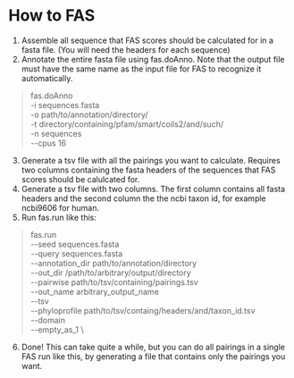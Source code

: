 # How to FAS
 
1. Assemble all sequence that FAS scores should be calculated for in a fasta file. (You will need the headers for each sequence)
2. Annotate the entire fasta file using fas.doAnno. Note that the output file must have the same name as the input file for FAS to recognize it automatically.

> fas.doAnno \
> -i sequences.fasta \
> -o path/to/annotation/directory/ \
> -t directory/containing/pfam/smart/coils2/and/such/ \
> -n sequences \
> --cpus 16

3. Generate a tsv file with all the pairings you want to calculate. Requires two columns containing the fasta headers of the sequences that FAS scores should be calulcated for.
4. Generate a tsv file with two columns. The first column contains all fasta headers and the second column the the ncbi taxon id, for example ncbi9606 for human.
5. Run fas.run like this:

> fas.run \
> --seed sequences.fasta \
> --query sequences.fasta \
> --annotation_dir path/to/annotation/directory \
> --out_dir /path/to/arbitrary/output/directory \
> --pairwise path/to/tsv/containing/pairings.tsv \
> --out_name arbitrary_output_name \
> --tsv \
> --phyloprofile path/to/tsv/containg/headers/and/taxon_id.tsv \
> --domain \
> --empty_as_1 \

6. Done! This can take quite a while, but you can do all pairings in a single FAS run like this, by generating a file that contains only the pairings you want.
